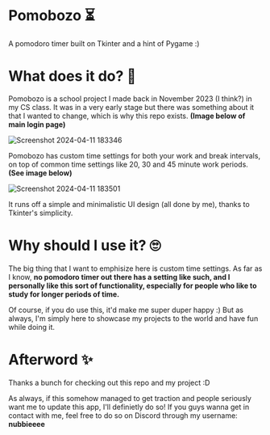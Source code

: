 # Pomobozo ⏳
A pomodoro timer built on Tkinter and a hint of Pygame :)

# What does it do? 🤔
Pomobozo is a school project I made back in November 2023 (I think?) in my CS class. It was in a very early stage but there was something about it that I wanted to change, which is why this repo exists. <strong>(Image below of main login page)</strong>

![Screenshot 2024-04-11 183346](https://github.com/nubbsterr/Pomobozo/assets/107654585/b129b43c-749b-48a4-a68c-82255bc521d8)


Pomobozo has custom time settings for both your work and break intervals, on top of common time settings like 20, 30 and 45 minute work periods. <strong>(See image below)</strong>

![Screenshot 2024-04-11 183501](https://github.com/nubbsterr/Pomobozo/assets/107654585/d1e3e6cb-8266-49f6-8f25-26e8fe789696)

It runs off a simple and minimalistic UI design (all done by me), thanks to Tkinter's simplicity.

# Why should I use it? 🙄
The big thing that I want to emphisize here is custom time settings. As far as I know, <strong>no pomodoro timer out there has a setting like such, and I personally like this sort of functionality, especially for people who like to study for longer periods of time.</strong>

Of course, if you do use this, it'd make me super duper happy :) But as always, I'm simply here to showcase my projects to the world and have fun while doing it.

# Afterword ✨
Thanks a bunch for checking out this repo and my project :D

As always, if this somehow managed to get traction and people seriously want me to update this app, I'll definietly do so! If you guys wanna get in contact with me, feel free to do so on Discord through my username: <strong>nubbieeee</strong>
